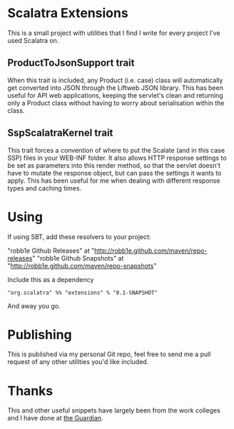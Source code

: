 # Scalatra Extensions

This is a small project with utilities that I find I write for every project I've used Scalatra on.  

## ProductToJsonSupport trait

When this trait is included, any Product (i.e. case) class will automatically get converted into JSON through the Liftweb JSON library.  This has been useful for API web applications, keeping the servlet's clean and returning only a Product class without having to worry about serialisation within the class.

## SspScalatraKernel trait

This trait forces a convention of where to put the Scalate (and in this case SSP) files in your WEB-INF folder. It also allows HTTP response settings to be set as parameters into this render method, so that the servlet doesn't have to mutate the response object, but can pass the settings it wants to apply. This has been useful for me when dealing with different response types and caching times.

# Using

If using SBT, add these resolvers to your project: 

  "robb1e Github Releases" at "http://robb1e.github.com/maven/repo-releases"
  "robb1e Github Snapshots" at "http://robb1e.github.com/maven/repo-snapshots"

Include this as a dependency

    "org.scalatra" %% "extensions" % "0.1-SNAPSHOT"

And away you go.

# Publishing

This is published via my personal Git repo, feel free to send me a pull request of any other utilities you'd like included.

# Thanks

This and other useful snippets have largely been from the work colleges and I have done at [the Guardian](http://www.guardian.co.uk).